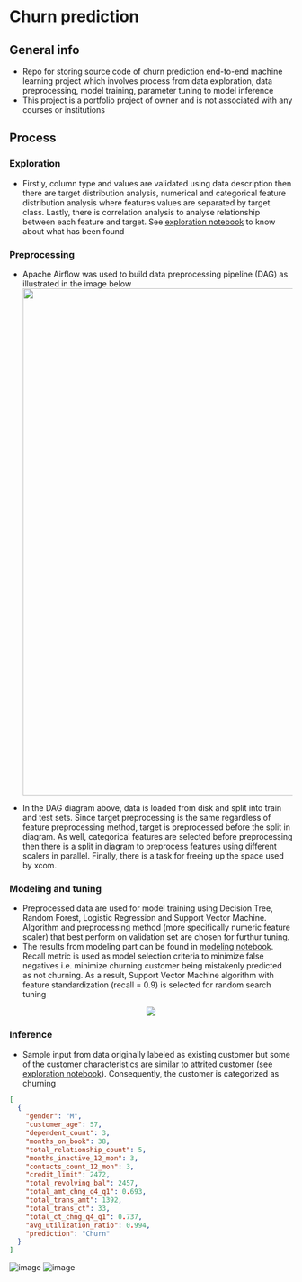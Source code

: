 # Churn prediction

## General info

- Repo for storing source code of churn prediction end-to-end machine learning project which involves process from data exploration, data preprocessing, model training, parameter tuning to model inference
- This project is a portfolio project of owner and is not associated with any courses or institutions

## Process

### Exploration

- Firstly, column type and values are validated using data description then there are target distribution analysis, numerical and categorical feature distribution analysis where features values are separated by target class. Lastly, there is correlation analysis to analyse relationship between each feature and target. See [exploration notebook](https://github.com/ppkgtmm/hello-hello/blob/main/exploration.ipynb) to know about what has been found

### Preprocessing

- Apache Airflow was used to build data preprocessing pipeline (DAG) as illustrated in the image below
  <img width=900 src="https://user-images.githubusercontent.com/57994731/162579282-daf97e8c-e9d8-4f4c-8b2f-912ae1f21570.png" />

- In the DAG diagram above, data is loaded from disk and split into train and test sets. Since target preprocessing is the same regardless of feature preprocessing method, target is preprocessed before the split in diagram. As well, categorical features are selected before preprocessing then there is a split in diagram to preprocess features using different scalers in parallel. Finally, there is a task for freeing up the space used by xcom.

### Modeling and tuning

- Preprocessed data are used for model training using Decision Tree, Random Forest, Logistic Regression and Support Vector Machine. Algorithm and preprocessing method (more specifically numeric feature scaler) that best perform on validation set are chosen for furthur tuning.
- The results from modeling part can be found in [modeling notebook](https://github.com/ppkgtmm/hello-hello/blob/main/modeling.ipynb). Recall metric is used as model selection criteria to minimize false negatives i.e. minimize churning customer being mistakenly predicted as not churning. As a result, Support Vector Machine algorithm with feature standardization (recall = 0.9) is selected for random search tuning

<p align="center">
<img src="https://user-images.githubusercontent.com/57994731/163005625-5492800c-2d43-49b8-b0ad-6ae3e20ffe23.png" />
</p>


### Inference

- Sample input from data originally labeled as existing customer but some of the customer characteristics are similar to attrited customer (see [exploration notebook](https://github.com/ppkgtmm/hello-hello/blob/main/exploration.ipynb)). Consequently, the customer is categorized as churning

```json
[
  {
    "gender": "M",
    "customer_age": 57,
    "dependent_count": 3,
    "months_on_book": 38,
    "total_relationship_count": 5,
    "months_inactive_12_mon": 3,
    "contacts_count_12_mon": 3,
    "credit_limit": 2472,
    "total_revolving_bal": 2457,
    "total_amt_chng_q4_q1": 0.693,
    "total_trans_amt": 1392,
    "total_trans_ct": 33,
    "total_ct_chng_q4_q1": 0.737,
    "avg_utilization_ratio": 0.994,
    "prediction": "Churn"
  }
]
```
![image](https://user-images.githubusercontent.com/57994731/163004429-378bb741-8cd6-4dfb-87b7-bc77796d8dc2.png)
![image](https://user-images.githubusercontent.com/57994731/163004534-5885f183-27d1-4128-9816-b5f629c9d2ed.png)

